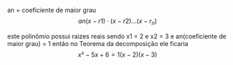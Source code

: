 an = coeficiente de maior grau
$$an(x-r1)\cdot(x-r2)... (x-r_{n})$$

este polinômio possui raizes reais sendo x1 = 2 e x2 = 3 e an(coeficiente de maior grau) = 1 então no Teorema da decomposição ele ficaria
$$x²-5x+6=1(x-2)(x-3)$$

